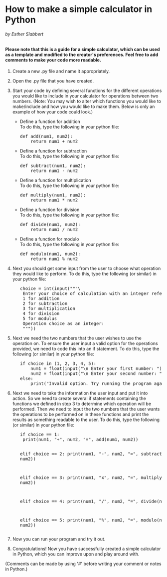 # How to make a simple calculator in Python
###### by Esther Slabbert

#### Please note that this is a guide for a simple calculator, which can be used as a template and modified to the creator's preferences. Feel free to add comments to make your code more readable.

1. Create a new .py file and name it appropriately.
2. Open the .py file that you have created.
3. Start your code by defining several functions for the different operations you would like to include in your calculator for operations between two numbers. (Note: You may wish to alter which functions you would like to make/include and how you would like to make them. Below is only an example of how your code could look.)
    <ul>
      <li>Define a function for addition</li>
      To do this, type the following in your python file:
      <pre>def add(num1, num2):
       return num1 + num2</pre>
      <li>Define a function for subtraction</li>
      To do this, type the following in your python file:
      <pre>def subtract(num1, num2):
       return num1 - num2</pre>
      <li>Define a function for multiplication</li>
      To do this, type the following in your python file:
      <pre>def multiply(num1, num2):
       return num1 * num2</pre>
      <li>Define a function for division</li>
      To do this, type the following in your python file:
      <pre>def divide(num1, num2):
       return num1 / num2</pre>
      <li>Define a function for modulo</li>
      To do this, type the following in your python file:
      <pre>def modulo(num1, num2):
       return num1 % num2</pre>
    </ul>
4. Next you should get some input from the user to choose what operation they would like to perform. To do this, type the following (or similar) in your python file:
    <ul>
        <pre>choice = int(input("""\
    Enter your choice of calculation with an integer referencing the list below:
    1 for addition
    2 for subtraction
    3 for multiplication
    4 for division
    5 for modulus
    Operation choice as an integer:
    """))</pre>
    </ul>
5. Next we need the two numbers that the user wishes to use the operation on. To ensure the user input a valid option for the operations provided, we need to code this into an if statement. To do this, type the following (or similar) in your python file:
    <ul>
        <pre>if choice in (1, 2, 3, 4, 5):
       num1 = float(input("\n Enter your first number: "))
       num2 = float(input("\n Enter your second number: "))
   else:
       print("Invalid option. Try running the program again.")</pre>
    </ul>
6. Next we need to take the information the user input and put it into action. So we need to create several if statements containing the functions we defined in step 3 to determine which operation will be performed. Then we need to input the two numbers that the user wants the operations to be performed on in these functions and print the results as something readable to the user. To do this, type the following (or similar) in your python file:
    <ul>
        <pre>if choice == 1:
    print(num1, "+", num2, "=", add(num1, num2))

    elif choice == 2:
    print(num1, "-", num2, "=", subtract(num1, num2))

    elif choice == 3:
    print(num1, "x", num2, "=", multiply(num1, num2))

    elif choice == 4:
    print(num1, "/", num2, "=", divide(num1, num2))

    elif choice == 5:
    print(num1, "%", num2, "=", modulo(num1, num2))</pre>
    </ul>
7. Now you can run your program and try it out.
8. Congratulations! Now you have successfully created a simple calculator in Python, which you can improve upon and play around with.

(Comments can be made by using '#' before writing your comment or notes in Python.)
